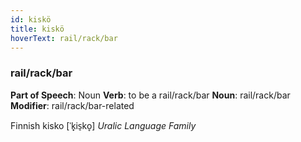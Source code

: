 ```yaml
---
id: kiskö
title: kiskö
hoverText: rail/rack/bar
---
```


### rail/rack/bar

**Part of Speech**: Noun
**Verb**: to be a rail/rack/bar
**Noun**: rail/rack/bar
**Modifier**: rail/rack/bar-related

Finnish kisko [ˈk̟is̠ko̞]
*Uralic Language Family*
